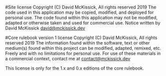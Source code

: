 #Site license
Copyright (C) David McKissick, All rights reserved 2019
The code used in this application may be copied, modified, and deployed for personal use.
The code found within this application may not be modified, adapted or otherwise taken and used
for commercial use.
Notice written by David McKissick <david@mckissick.dev>

#Core rulebook version 1 license
Copyright (C) David McKissick, All rights reserved 2019
The information found within the software, text or other medium(s) found within this project
can be modified, adapted, remixed, etc. Freely and with no limitations for personal use.
For use of these materials in a commercial context, contact me at <contact@mckissick.dev>

This license is only for the 1.x and 0.x editions of the core rulebook.
